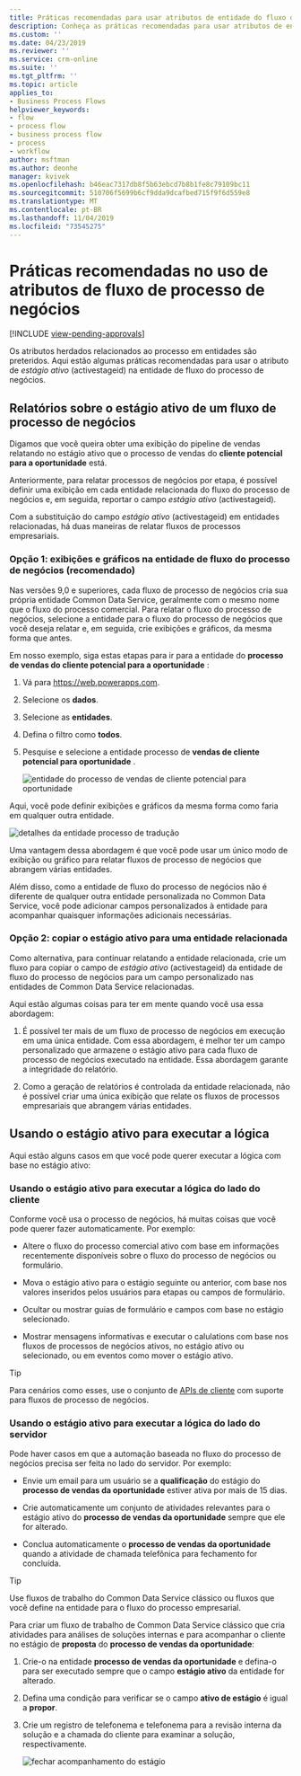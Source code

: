 ```yaml
---
title: Práticas recomendadas para usar atributos de entidade do fluxo de processo de negócios | MicrosoftDocs
description: Conheça as práticas recomendadas para usar atributos de entidade do fluxo de processo de negócios.
ms.custom: ''
ms.date: 04/23/2019
ms.reviewer: ''
ms.service: crm-online
ms.suite: ''
ms.tgt_pltfrm: ''
ms.topic: article
applies_to:
- Business Process Flows
helpviewer_keywords:
- flow
- process flow
- business process flow
- process
- workflow
author: msftman
ms.author: deonhe
manager: kvivek
ms.openlocfilehash: b46eac7317db8f5b63ebcd7b8b1fe8c79109bc11
ms.sourcegitcommit: 510706f5699b6cf9dda9dcafbed715f9f6d559e8
ms.translationtype: MT
ms.contentlocale: pt-BR
ms.lasthandoff: 11/04/2019
ms.locfileid: "73545275"
---
```

# <a name="best-practices-in-using-business-process-flow-attributes"></a>Práticas recomendadas no uso de atributos de fluxo de processo de negócios
[!INCLUDE [view-pending-approvals](includes/cc-rebrand.md)]


Os atributos herdados relacionados ao processo em entidades são preteridos. Aqui estão algumas práticas recomendadas para usar o atributo de *estágio ativo* (activestageid) na entidade de fluxo do processo de negócios. 

## <a name="reporting-on-the-active-stage-of-a-business-process-flow"></a>Relatórios sobre o estágio ativo de um fluxo de processo de negócios

Digamos que você queira obter uma exibição do pipeline de vendas relatando no estágio ativo que o processo de vendas do **cliente potencial para a oportunidade** está.

Anteriormente, para relatar processos de negócios por etapa, é possível definir uma exibição em cada entidade relacionada do fluxo do processo de negócios e, em seguida, reportar o campo *estágio ativo* (activestageid).

Com a substituição do campo *estágio ativo* (activestageid) em entidades relacionadas, há duas maneiras de relatar fluxos de processos empresariais.

### <a name="option-1-views-and-charts-on-business-process-flow-entity-recommended"></a>Opção 1: exibições e gráficos na entidade de fluxo do processo de negócios **(recomendado)**

Nas versões 9,0 e superiores, cada fluxo de processo de negócios cria sua própria entidade Common Data Service, geralmente com o mesmo nome que o fluxo do processo comercial. Para relatar o fluxo do processo de negócios, selecione a entidade para o fluxo do processo de negócios que você deseja relatar e, em seguida, crie exibições e gráficos, da mesma forma que antes.

Em nosso exemplo, siga estas etapas para ir para a entidade do **processo de vendas do cliente potencial para a oportunidade** :
1. Vá para https://web.powerapps.com.
1. Selecione os **dados**.
1. Selecione as **entidades**.
1. Defina o filtro como **todos**.
1. Pesquise e selecione a entidade processo de **vendas de cliente potencial para oportunidade** .

   ![entidade do processo de vendas de cliente potencial para oportunidade](media/best-practices-entity-attributes/lead-opportunity-process.png)

Aqui, você pode definir exibições e gráficos da mesma forma como faria em qualquer outra entidade.

![detalhes da entidade processo de tradução](media/best-practices-entity-attributes/lead-to-opportunity-sales-process-details.png)

Uma vantagem dessa abordagem é que você pode usar um único modo de exibição ou gráfico para relatar fluxos de processo de negócios que abrangem várias entidades.

Além disso, como a entidade de fluxo do processo de negócios não é diferente de qualquer outra entidade personalizada no Common Data Service, você pode adicionar campos personalizados à entidade para acompanhar quaisquer informações adicionais necessárias.

### <a name="option-2-copy-active-stage-to-a-related-entity"></a>Opção 2: copiar o estágio ativo para uma entidade relacionada

Como alternativa, para continuar relatando a entidade relacionada, crie um fluxo para copiar o campo de *estágio ativo* (activestageid) da entidade de fluxo do processo de negócios para um campo personalizado nas entidades de Common Data Service relacionadas.

Aqui estão algumas coisas para ter em mente quando você usa essa abordagem:

1.  É possível ter mais de um fluxo de processo de negócios em execução em uma única entidade. Com essa abordagem, é melhor ter um campo personalizado que armazene o estágio ativo para cada fluxo de processo de negócios executado na entidade. Essa abordagem garante a integridade do relatório.

1.  Como a geração de relatórios é controlada da entidade relacionada, não é possível criar uma única exibição que relate os fluxos de processos empresariais que abrangem várias entidades.

## <a name="using-the-active-stage-to-run-logic"></a>Usando o estágio ativo para executar a lógica

Aqui estão alguns casos em que você pode querer executar a lógica com base no estágio ativo:

### <a name="using-the-active-stage-to-run-client-side-logic"></a>Usando o estágio ativo para executar a lógica do lado do cliente

Conforme você usa o processo de negócios, há muitas coisas que você pode querer fazer automaticamente. Por exemplo:

-   Altere o fluxo do processo comercial ativo com base em informações recentemente disponíveis sobre o fluxo do processo de negócios ou formulário.

-   Mova o estágio ativo para o estágio seguinte ou anterior, com base nos valores inseridos pelos usuários para etapas ou campos de formulário.

-   Ocultar ou mostrar guias de formulário e campos com base no estágio selecionado.

-   Mostrar mensagens informativas e executar o calulations com base nos fluxos de processos de negócios ativos, no estágio ativo ou selecionado, ou em eventos como mover o estágio ativo.

> [!TIP]
> Para cenários como esses, use o conjunto de [APIs de cliente](https://docs.microsoft.com/dynamics365/customer-engagement/developer/clientapi/reference/formcontext-data-process) com suporte para fluxos de processo de negócios.
>

### <a name="using-the-active-stage-to-run-server-side-logic"></a>Usando o estágio ativo para executar a lógica do lado do servidor

Pode haver casos em que a automação baseada no fluxo do processo de negócios precisa ser feita no lado do servidor. Por exemplo:

-   Envie um email para um usuário se a **qualificação** do estágio do **processo de vendas da oportunidade** estiver ativa por mais de 15 dias.

-   Crie automaticamente um conjunto de atividades relevantes para o estágio ativo do **processo de vendas da oportunidade** sempre que ele for alterado.

-   Conclua automaticamente o **processo de vendas da oportunidade** quando a atividade de chamada telefônica para fechamento for concluída.

> [!TIP]
> Use fluxos de trabalho do Common Data Service clássico ou fluxos que você define na entidade para o fluxo do processo empresarial.
> 

Para criar um fluxo de trabalho de Common Data Service clássico que cria atividades para análises de soluções internas e para acompanhar o cliente no estágio de **proposta** do **processo de vendas da oportunidade**:

1. Crie-o na entidade **processo de vendas da oportunidade** e defina-o para ser executado sempre que o campo **estágio ativo** da entidade for alterado. 
1. Defina uma condição para verificar se o campo **ativo de estágio** é igual a **propor**. 
1. Crie um registro de telefonema e telefonema para a revisão interna da solução e a chamada do cliente para examinar a solução, respectivamente.

   ![fechar acompanhamento do estágio](media/best-practices-entity-attributes/close-stage-followup.png)
